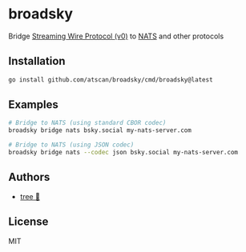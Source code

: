 # broadsky

Bridge [Streaming Wire Protocol (v0)](https://atproto.com/specs/event-stream#streaming-wire-protocol-v0) to [NATS](https://nats.io/) and other protocols

## Installation

```bash
go install github.com/atscan/broadsky/cmd/broadsky@latest
```

## Examples

```bash
# Bridge to NATS (using standard CBOR codec)
broadsky bridge nats bsky.social my-nats-server.com

# Bridge to NATS (using JSON codec)
broadsky bridge nats --codec json bsky.social my-nats-server.com
```

## Authors

- [tree 🌴](https://bsky.app/profile/did:plc:524tuhdhh3m7li5gycdn6boe)

## License

MIT